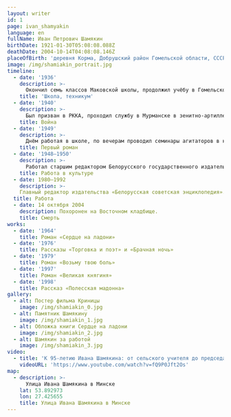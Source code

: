 ```yaml
---
layout: writer
id: 1
page: ivan_shamyakin
language: en
fullName: Иван Петрович Шамякин
birthDate: 1921-01-30T05:08:08.088Z
deathDate: 2004-10-14T04:08:08.146Z
placeOfBirth: 'деревня Корма, Добрушский район Гомельской области, СССР'
image: /img/shamiakin_portrait.jpg
timeline:
  - date: '1936'
    description: >-
      Окончил семь классов Маковской школы, продолжил учёбу в Гомельском техникуме строительных материалов. По окончании техникума работал техником-технологом кирпичного завода в Белостоке. Ещё в техникуме начал писать стихи, участвовал в заседаниях литературного объединения при газете «Гомельская правда».
    title: 'Школа, техникум'
  - date: '1940'
    description: >-
      Был призван в РККА, проходил службу в Мурманске в зенитно-артиллерийской части, в 1944 передислоцирован в Польшу, принимал участие в Висло-Одерской операции и в Берлинской наступательной операции в составе прожекторной роты 16.04.1945. Во время Великой Отечественной войны командир орудийного расчёта, комсорг дивизиона.  
    title: Война
  - date: '1949'
    description: >-
      Днём работая в школе, по вечерам проводил семинары агитаторов в колхозе. Собирал материал для романа о белорусских партизанах «Глубокое течение».
    title: Первый роман
  - date: '1948—1950'
    description: >-
      Работал старшим редактором Белорусского государственного издательства, главным редактором альманаха «Советская Отчизна». С 1954 года много лет работал заместителем Председателя правления Союза Писателей БССР.
    title: Работа в культуре
  - date: 1980—1992
    description: >-
    Главный редактор издательства «Белорусская советская энциклопедия».
  title: Работа
  - date: 14 октября 2004
    description: Похоронен на Восточном кладбище.
    title: Смерть
works:
  - date: '1964'
    title: Роман «Сердце на ладони»
  - date: '1976'
    title: Рассказы «Торговка и поэт» и «Брачная ночь»
  - date: '1979'
    title: Роман «Возьму твою боль»
  - date: '1997'
    title: Роман «Великая княгиня»
  - date: '1998'
    title: Рассказ «Полесская мадонна»
gallery:
  - alt: Постер фильма Криницы
    image: /img/shamiakin_0.jpg
  - alt: Памятник Шамякину
    image: /img/shamiakin_1.jpg
  - alt: Обложка книги Сердце на ладони
    image: /img/shamiakin_2.jpg
  - alt: Шамякин за работой
    image: /img/shamiakin_3.jpg
video:
  - title: 'К 95-летию Ивана Шамякина: от сельского учителя до председателя Верховного Совета БССР'
    videoURL: 'https://www.youtube.com/watch?v=fQ9P0Jft2Os'
map:
  - description: >-
      Улица Ивана Шамякина в Минске
    lat: 53.892973
    lon: 27.425655
    title: Улица Ивана Шамякина в Минске
---
```


